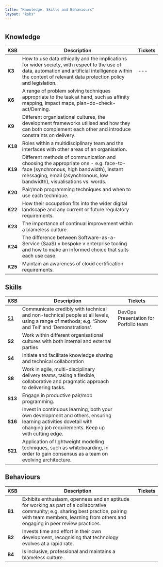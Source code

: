 ```yaml
---
title: "Knowledge, Skills and Behaviours"
layout: "ksbs"
---
```

#

## Knowledge

| KSB | Description| Tickets |
| - | - | - |
| **K3**| How to use data ethically and the implications for wider society, with respect to the use of data, automation and artificial intelligence within the context of relevant data protection policy and legislation. |---|
| **K6** | A range of problem solving techniques appropriate to the task at hand, such as affinity mapping, impact maps, plan-do-check-act/Deming. |
| **K9** |  Different organisational cultures, the development frameworks utilised and how they can both complement each other and introduce constraints on delivery. |
| **K18** | Roles within a multidisciplinary team and the interfaces with other areas of an organisation. |
| **K19** | Different methods of communication and choosing the appropriate one - e.g. face-to-face (synchronous, high bandwidth), instant messaging, email (asynchronous, low bandwidth), visualisations vs. words. |
| **K20** | Pair/mob programming techniques and when to use each technique. |
| **K22** | How their occupation fits into the wider digital landscape and any current or future regulatory requirements. |
| **K23** | The importance of continual improvement within a blameless culture. |
| **K24** | The difference between Software-as-a-Service (SaaS) v bespoke v enterprise tooling and how to make an informed choice that suits each use case. |
| **K25** | Maintain an awareness of cloud certification requirements. |

## Skills

| KSB | Description| Tickets |
| - | - | - |
| [S1](../tags/s1) | Communicate credibly with technical and non-technical people at all levels, using a range of methods; e.g. ‘Show and Tell’ and ‘Demonstrations’. | DevOps Presentation for Porfolio team | fdsfs | 27 Jul 2022 | [link](../posts/presentation/) |
| **S2** | Work within different organisational cultures with both internal and external parties |
| **S4** | Initiate and facilitate knowledge sharing and technical collaboration |
| **S8** | Work in agile, multi-disciplinary delivery teams, taking a flexible, collaborative and pragmatic approach to delivering tasks. |
| **S13** | Engage in productive pair/mob programming. |
| **S16** | Invest in continuous learning, both your own development and others, ensuring learning activities dovetail with changing job requirements. Keep up with cutting edge. |
| **S21** | Application of lightweight modelling techniques, such as whiteboarding, in order to gain consensus as a team on evolving architecture. |

## Behaviours

| KSB | Description| Tickets |
| - | - | - |
| **B1** | Exhibits enthusiasm, openness and an aptitude for working as part of a collaborative community; e.g. sharing best practice, pairing with team members, learning from others and engaging in peer review practices. |
| **B2** | Invests time and effort in their own development, recognising that technology evolves at a rapid rate. |
| **B4** | Is inclusive, professional and maintains a blameless culture. |

